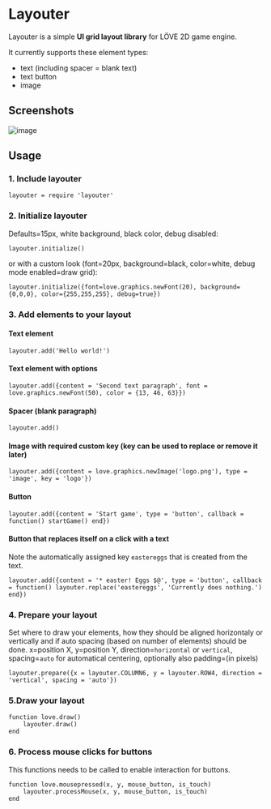# Layouter

Layouter is a simple **UI grid layout library** for LÖVE 2D game engine.

It currently supports these element types:

- text (including spacer = blank text)
- text button
- image

## Screenshots
![image](https://github.com/nekromoff/layouter/assets/8550349/4f31272d-c69b-4bba-a109-d14f823fb5c8)

## Usage

### 1. Include layouter
```
layouter = require 'layouter'
```

### 2. Initialize layouter
Defaults=15px, white background, black color, debug disabled:
```
layouter.initialize()
```
or with a custom look (font=20px, background=black, color=white, debug mode enabled=draw grid):
```
layouter.initialize({font=love.graphics.newFont(20), background={0,0,0}, color={255,255,255}, debug=true})
```

### 3. Add elements to your layout
#### Text element
```
layouter.add('Hello world!')
```
#### Text element with options
```
layouter.add({content = 'Second text paragraph', font = love.graphics.newFont(50), color = {13, 46, 63}})
```
#### Spacer (blank paragraph)
```
layouter.add()
```
#### Image with required custom key (key can be used to replace or remove it later)
```
layouter.add({content = love.graphics.newImage('logo.png'), type = 'image', key = 'logo'})
```
#### Button
```
layouter.add({content = 'Start game', type = 'button', callback = function() startGame() end})
```
#### Button that replaces itself on a click with a text
Note the automatically assigned key `eastereggs` that is created from the text.
```
layouter.add({content = '* easter! Eggs $@', type = 'button', callback = function() layouter.replace('eastereggs', 'Currently does nothing.') end})
```

### 4. Prepare your layout
Set where to draw your elements, how they should be aligned horizontaly or vertically and if auto spacing (based on number of elements) should be done.
x=position X, y=position Y, direction=`horizontal` or `vertical`, spacing=`auto` for automatical centering, optionally also padding=(in pixels)
```
layouter.prepare({x = layouter.COLUMN6, y = layouter.ROW4, direction = 'vertical', spacing = 'auto'})
```

### 5.Draw your layout
```
function love.draw()
    layouter.draw()
end
```

### 6. Process mouse clicks for buttons
This functions needs to be called to enable interaction for buttons.
```
function love.mousepressed(x, y, mouse_button, is_touch)
    layouter.processMouse(x, y, mouse_button, is_touch)
end
```
